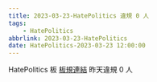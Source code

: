 ```yaml
---
title: 2023-03-23-HatePolitics 違規 0 人
tags:
    - HatePolitics
abbrlink: 2023-03-23-HatePolitics
date: HatePolitics-2023-03-23 12:00:00
---
```

HatePolitics 板 [板規連結](https://www.ptt.cc/bbs/HatePolitics/M.1617115262.A.D60.html)
昨天違規 0 人
